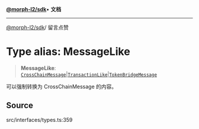 [**@morph-l2/sdk**](../globals.md)• **文档**

***

[@morph-l2/sdk](../globals.md)/ 留言点赞

# Type alias: MessageLike

> **MessageLike**: [`CrossChainMessage`](../interfaces/CrossChainMessage.md)\|[`TransactionLike`](TransactionLike.md)\|[`TokenBridgeMessage`](../interfaces/TokenBridgeMessage.md)

可以强制转换为 CrossChainMessage 的内容。

## Source

src/interfaces/types.ts:359
